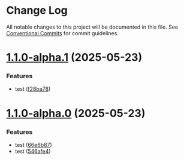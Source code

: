 # Change Log

All notable changes to this project will be documented in this file.
See [Conventional Commits](https://conventionalcommits.org) for commit guidelines.

# [1.1.0-alpha.1](https://github.com/Adamlmh/lerna/compare/core@1.1.0-alpha.0...core@1.1.0-alpha.1) (2025-05-23)


### Features

* test ([f28ba78](https://github.com/Adamlmh/lerna/commit/f28ba78d8dbda986b01ff5ca264551989a92e1ac))





# [1.1.0-alpha.0](https://github.com/Adamlmh/lerna/compare/core@1.0.0...core@1.1.0-alpha.0) (2025-05-23)


### Features

* test ([66e6b87](https://github.com/Adamlmh/lerna/commit/66e6b8704173fd8e733afffd75a6dd0460eb5bf4))
* test ([546afe4](https://github.com/Adamlmh/lerna/commit/546afe4d3336874386743752c9ae65bbcbbdd231))
